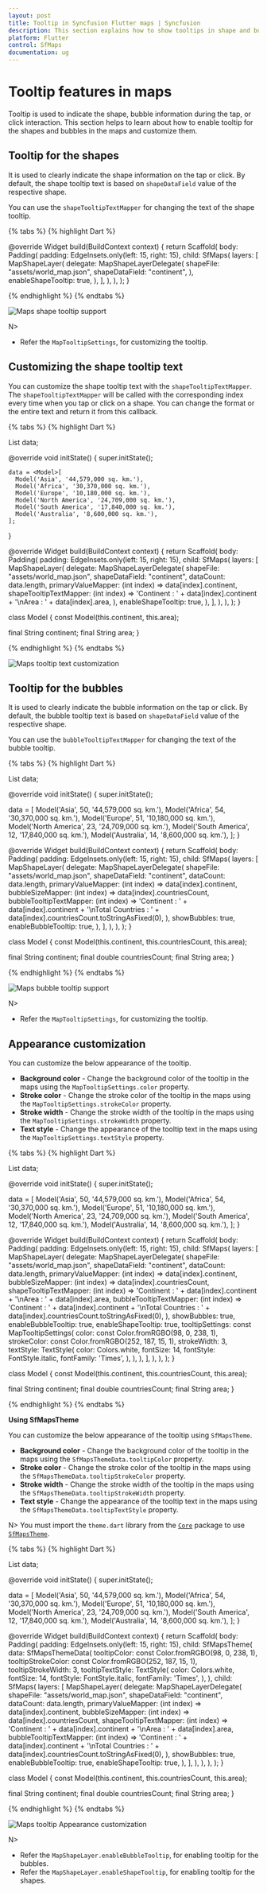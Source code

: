 ```yaml
---
layout: post
title: Tooltip in Syncfusion Flutter maps | Syncfusion
description: This section explains how to show tooltips in shape and bubble and customize its appearance in the Flutter maps.
platform: Flutter
control: SfMaps
documentation: ug
---
```


# Tooltip features in maps

Tooltip is used to indicate the shape, bubble information during the tap, or click interaction. This section helps to learn about how to enable tooltip for the shapes and bubbles in the maps and customize them.

## Tooltip for the shapes

It is used to clearly indicate the shape information on the tap or click. By default, the shape tooltip text is based on `shapeDataField` value of the respective shape.

You can use the `shapeTooltipTextMapper` for changing the text of the shape tooltip.

{% tabs %}
{% highlight Dart %}

@override
Widget build(BuildContext context) {
  return Scaffold(
    body: Padding(
      padding: EdgeInsets.only(left: 15, right: 15),
      child: SfMaps(
        layers: [
          MapShapeLayer(
            delegate: MapShapeLayerDelegate(
              shapeFile: "assets/world_map.json",
              shapeDataField: "continent",
            ),
            enableShapeTooltip: true,
          ),
        ],
      ),
    ),
  );
}

{% endhighlight %}
{% endtabs %}

![Maps shape tooltip support](images/tooltip/default_shape_tooltip.png)

N>
* Refer the `MapTooltipSettings`, for customizing the tooltip.

## Customizing the shape tooltip text

You can customize the shape tooltip text with the `shapeTooltipTextMapper`. The `shapeTooltipTextMapper` will be called with the corresponding index every time when you tap or click on a shape. You can change the format or the entire text and return it from this callback.

{% tabs %}
{% highlight Dart %}

List<Model> data;

@override
void initState() {
    super.initState();

    data = <Model>[
      Model('Asia', '44,579,000 sq. km.'),
      Model('Africa', '30,370,000 sq. km.'),
      Model('Europe', '10,180,000 sq. km.'),
      Model('North America', '24,709,000 sq. km.'),
      Model('South America', '17,840,000 sq. km.'),
      Model('Australia', '8,600,000 sq. km.'),
    ];
}

@override
Widget build(BuildContext context) {
    return Scaffold(
      body: Padding(
        padding: EdgeInsets.only(left: 15, right: 15),
        child: SfMaps(
          layers: [
            MapShapeLayer(
              delegate: MapShapeLayerDelegate(
                shapeFile: "assets/world_map.json",
                shapeDataField: "continent",
                dataCount: data.length,
                primaryValueMapper: (int index) => data[index].continent,
                shapeTooltipTextMapper: (int index) =>
                'Continent : ' +
                    data[index].continent +
                    '\nArea : ' +
                    data[index].area,
              ),
              enableShapeTooltip: true,
            ),
          ],
        ),
      ),
   );
}

class Model {
  const Model(this.continent, this.area);

  final String continent;
  final String area;
}

{% endhighlight %}
{% endtabs %}

![Maps tooltip text customization](images/tooltip/tooltip_text_custom.png)

## Tooltip for the bubbles

It is used to clearly indicate the bubble information on the tap or click. By default, the bubble tooltip text is based on `shapeDataField` value of the respective shape.

You can use the `bubbleTooltipTextMapper` for changing the text of the bubble tooltip.

{% tabs %}
{% highlight Dart %}

List<Model> data;

@override
void initState() {
  super.initState();

  data = <Model>[
    Model('Asia', 50, '44,579,000 sq. km.'),
    Model('Africa', 54, '30,370,000 sq. km.'),
    Model('Europe', 51, '10,180,000 sq. km.'),
    Model('North America', 23, '24,709,000 sq. km.'),
    Model('South America', 12, '17,840,000 sq. km.'),
    Model('Australia', 14, '8,600,000 sq. km.'),
  ];
}

@override
Widget build(BuildContext context) {
  return Scaffold(
    body: Padding(
      padding: EdgeInsets.only(left: 15, right: 15),
      child: SfMaps(
        layers: [
          MapShapeLayer(
            delegate: MapShapeLayerDelegate(
              shapeFile: "assets/world_map.json",
              shapeDataField: "continent",
              dataCount: data.length,
              primaryValueMapper: (int index) => data[index].continent,
              bubbleSizeMapper: (int index) => data[index].countriesCount,
              bubbleTooltipTextMapper: (int index) =>
                  'Continent : ' +
                  data[index].continent +
                  '\nTotal Countries : ' +
                  data[index].countriesCount.toStringAsFixed(0),
            ),
            showBubbles: true,
            enableBubbleTooltip: true,
          ),
        ],
      ),
    ),
  );
}

class Model {
  const Model(this.continent, this.countriesCount, this.area);

  final String continent;
  final double countriesCount;
  final String area;
}

{% endhighlight %}
{% endtabs %}

![Maps bubble tooltip support](images/tooltip/default_bubble_tooltip.png)

N>
* Refer the `MapTooltipSettings`, for customizing the tooltip.

## Appearance customization

You can customize the below appearance of the tooltip.

* **Background color** - Change the background color of the tooltip in the maps using the `MapTooltipSettings.color` property.
* **Stroke color** - Change the stroke color of the tooltip in the maps using the `MapTooltipSettings.strokeColor` property.
* **Stroke width** - Change the stroke width of the tooltip in the maps using the `MapTooltipSettings.strokeWidth` property.
* **Text style** - Change the appearance of the tooltip text in the maps using the `MapTooltipSettings.textStyle` property.

{% tabs %}
{% highlight Dart %}

List<Model> data;

@override
void initState() {
  super.initState();

  data = <Model>[
    Model('Asia', 50, '44,579,000 sq. km.'),
    Model('Africa', 54, '30,370,000 sq. km.'),
    Model('Europe', 51, '10,180,000 sq. km.'),
    Model('North America', 23, '24,709,000 sq. km.'),
    Model('South America', 12, '17,840,000 sq. km.'),
    Model('Australia', 14, '8,600,000 sq. km.'),
  ];
}

@override
Widget build(BuildContext context) {
  return Scaffold(
    body: Padding(
      padding: EdgeInsets.only(left: 15, right: 15),
      child: SfMaps(
        layers: [
          MapShapeLayer(
            delegate: MapShapeLayerDelegate(
              shapeFile: "assets/world_map.json",
              shapeDataField: "continent",
              dataCount: data.length,
              primaryValueMapper: (int index) => data[index].continent,
              bubbleSizeMapper: (int index) => data[index].countriesCount,
              shapeTooltipTextMapper: (int index) =>
                  'Continent : ' +
                  data[index].continent +
                  '\nArea : ' +
                  data[index].area,
              bubbleTooltipTextMapper: (int index) =>
                  'Continent : ' +
                  data[index].continent +
                  '\nTotal Countries : ' +
                  data[index].countriesCount.toStringAsFixed(0),
            ),
            showBubbles: true,
            enableBubbleTooltip: true,
            enableShapeTooltip: true,
            tooltipSettings: const MapTooltipSettings(
              color: const Color.fromRGBO(98, 0, 238, 1),
              strokeColor: const Color.fromRGBO(252, 187, 15, 1),
              strokeWidth: 3,
              textStyle: TextStyle(
                color: Colors.white,
                fontSize: 14,
                fontStyle: FontStyle.italic,
                fontFamily: 'Times',
              ),
            ),
          ),
        ],
      ),
    ),
  );
}

class Model {
  const Model(this.continent, this.countriesCount, this.area);

  final String continent;
  final double countriesCount;
  final String area;
}

{% endhighlight %}
{% endtabs %}

<b>Using SfMapsTheme</b>

You can customize the below appearance of the tooltip using `SfMapsTheme`.

* **Background color** - Change the background color of the tooltip in the maps using the `SfMapsThemeData.tooltipColor` property.
* **Stroke color** - Change the stroke color of the tooltip in the maps using the `SfMapsThemeData.tooltipStrokeColor` property.
* **Stroke width** - Change the stroke width of the tooltip in the maps using the `SfMapsThemeData.tooltipStrokeWidth` property.
* **Text style** - Change the appearance of the tooltip text in the maps using the `SfMapsThemeData.tooltipTextStyle` property.

N> You must import the `theme.dart` library from the [`Core`](https://pub.dev/packages/syncfusion_flutter_core) package to use [`SfMapsTheme`](https://pub.dev/documentation/syncfusion_flutter_core/latest/theme/SfMapsTheme-class.html).

{% tabs %}
{% highlight Dart %}

List<Model> data;

@override
void initState() {
  super.initState();

  data = <Model>[
    Model('Asia', 50, '44,579,000 sq. km.'),
    Model('Africa', 54, '30,370,000 sq. km.'),
    Model('Europe', 51, '10,180,000 sq. km.'),
    Model('North America', 23, '24,709,000 sq. km.'),
    Model('South America', 12, '17,840,000 sq. km.'),
    Model('Australia', 14, '8,600,000 sq. km.'),
  ];
}

@override
Widget build(BuildContext context) {
  return Scaffold(
    body: Padding(
      padding: EdgeInsets.only(left: 15, right: 15),
      child: SfMapsTheme(
        data: SfMapsThemeData(
          tooltipColor: const Color.fromRGBO(98, 0, 238, 1),
          tooltipStrokeColor: const Color.fromRGBO(252, 187, 15, 1),
          tooltipStrokeWidth: 3,
          tooltipTextStyle: TextStyle(
            color: Colors.white,
            fontSize: 14,
            fontStyle: FontStyle.italic,
            fontFamily: 'Times',
          ),
        ),
        child: SfMaps(
          layers: [
            MapShapeLayer(
              delegate: MapShapeLayerDelegate(
                shapeFile: "assets/world_map.json",
                shapeDataField: "continent",
                dataCount: data.length,
                primaryValueMapper: (int index) => data[index].continent,
                bubbleSizeMapper: (int index) => data[index].countriesCount,
                shapeTooltipTextMapper: (int index) =>
                    'Continent : ' +
                    data[index].continent +
                    '\nArea : ' +
                    data[index].area,
                bubbleTooltipTextMapper: (int index) =>
                    'Continent : ' +
                  data[index].continent +
                    '\nTotal Countries : ' +
                    data[index].countriesCount.toStringAsFixed(0),
              ),
              showBubbles: true,
              enableBubbleTooltip: true,
              enableShapeTooltip: true,
            ),
          ],
        ),
      ),
    ),
  );
}

class Model {
  const Model(this.continent, this.countriesCount, this.area);

  final String continent;
  final double countriesCount;
  final String area;
}

{% endhighlight %}
{% endtabs %}

![Maps tooltip Appearance customization](images/tooltip/tooltip_textStyle.png)

N>
* Refer the `MapShapeLayer.enableBubbleTooltip`, for enabling tooltip for the bubbles.
* Refer the `MapShapeLayer.enableShapeTooltip`, for enabling tooltip for the shapes.
